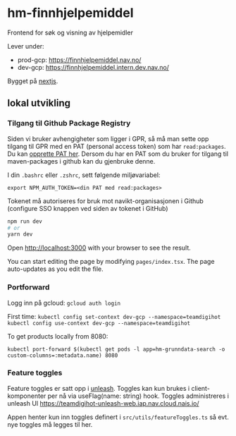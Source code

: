 # hm-finnhjelpemiddel

Frontend for søk og visning av hjelpemidler

Lever under:

- prod-gcp: https://finnhjelpemiddel.nav.no/
- dev-gcp: https://finnhjelpemiddel.intern.dev.nav.no/

Bygget på [nextjs](https://nextjs.org/).

## lokal utvikling

### Tilgang til Github Package Registry

Siden vi bruker avhengigheter som ligger i GPR,
så må man sette opp tilgang til GPR med en PAT (personal access token)
som har `read:packages`. Du kan [opprette PAT her](https://github.com/settings/tokens).
Dersom du har en PAT som du bruker for tilgang til maven-packages i github kan du gjenbruke denne.

I din `.bashrc` eller `.zshrc`, sett følgende miljøvariabel:

`export NPM_AUTH_TOKEN=<din PAT med read:packages>`

Tokenet må autoriseres for bruk mot navikt-organisasjonen i Github (configure SSO knappen ved siden av tokenet i GitHub)

```bash
npm run dev
# or
yarn dev
```

Open [http://localhost:3000](http://localhost:3000) with your browser to see the result.

You can start editing the page by modifying `pages/index.tsx`. The page auto-updates as you edit the file.

### Portforward

Logg inn på gcloud:
`gcloud auth login`

First time:
`kubectl config set-context dev-gcp --namespace=teamdigihot`
`kubectl config use-context dev-gcp --namespace=teamdigihot`

To get products locally from 8080:

`kubectl port-forward $(kubectl get pods -l app=hm-grunndata-search -o custom-columns=:metadata.name) 8080`

### Feature toggles

Feature toggles er satt opp i [unleash](https://unleash.nais.io/). 
Toggles kan kun brukes i client-komponenter per nå via useFlag(name: string) hook.
Toggles administreres i unleash UI https://teamdigihot-unleash-web.iap.nav.cloud.nais.io/

Appen henter kun inn toggles definert i `src/utils/featureToggles.ts` så evt. nye toggles må legges til her.
